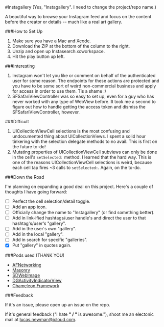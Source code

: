 #Instagallery
(Yes, "Instagallery". I need to change the project/repo name.)

A beautiful way to browse your Instagram feed and focus on the content before the creator or details -- much like a real art gallery.

###How to Set Up

1. Make sure you have a Mac and Xcode.
2. Download the ZIP at the bottom of the column to the right.
3. Unzip and open up Instasearch.xcworkspace.
4. Hit the play button up left.

###Interesting

1. Instagram won't let you like or comment on behalf of the authenticated user for some reason. The endpoints for these actions are protected and you have to be some sort of weird non-commercial business and apply for access in order to use them. Tis a shame :/
2. SFSafariViewController was so easy to set up, even for a guy who has never worked with any type of WebView before. It took me a second to figure out how to handle getting the access token and dismiss the SFSafariViewController, however.

###Difficult

1. UICollectionViewCell selections is the most confusing and undocumented thing about UICollectionViews. I spent a solid hour tinkering with the selection delegate methods to no avail. This is first on the future to-do!
2. Mutating properties of UICollectionViewCell subviews can only be done in the cell's `setSelected:` method. I learned that the hard way. This is one of the reasons UICollectionViewCell selections is weird, because each cell tap fires ~3 calls to `setSelected:`. Again, on the to-do.

###Down the Road

I'm planning on expanding a good deal on this project. Here's a couple of thoughts I have going forward:

- [ ] Perfect the cell selection/detail toggle.
- [ ] Add an app icon.
- [ ] Officially change the name to "Instagallery" (or find something better).
- [ ] Add in link-ified hashtags/user handle's and direct the user to that hashtag's/user's "gallery".
- [ ] Add in the user's own "gallery".
- [ ] Add in the local "gallery".
- [ ] Add in search for specific "galleries".
- [x] Put "gallery" in quotes again.

###Pods used (THANK YOU)
* [AFNetworking](https://github.com/AFNetworking/AFNetworking)
* [Masonry](https://github.com/SnapKit/Masonry)
* [SDWebImage](https://github.com/rs/SDWebImage)
* [DGActivityIndicatorView](https://github.com/gontovnik/DGActivityIndicatorView)
* [Chameleon Framework](https://github.com/ViccAlexander/Chameleon)

###Feedback

If it's an issue, please open up an issue on the repo.

If it's general feedback ("I hate ____" / "____ is awesome."), shoot me an electonic mail at lucas.newman@icloud.com.
